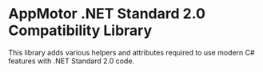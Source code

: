 ﻿# AppMotor .NET Standard 2.0 Compatibility Library

This library adds various helpers and attributes required to use modern C# features with .NET Standard 2.0 code.

